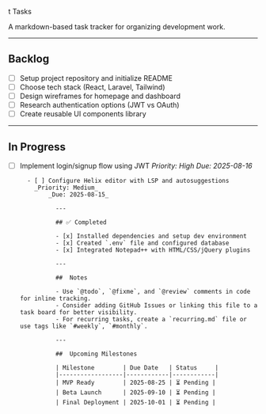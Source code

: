 
t Tasks

A markdown-based task tracker for organizing development work.

---

##  Backlog

- [ ] Setup project repository and initialize README
- [ ] Choose tech stack (React, Laravel, Tailwind)
- [ ] Design wireframes for homepage and dashboard
- [ ] Research authentication options (JWT vs OAuth)
- [ ] Create reusable UI components library

---

##  In Progress

- [ ] Implement login/signup flow using JWT
  _Priority: High_
	  _Due: 2025-08-16_

		- [ ] Configure Helix editor with LSP and autosuggestions
		  _Priority: Medium_
			  _Due: 2025-08-15_

				---

				## ✅ Completed

				- [x] Installed dependencies and setup dev environment
				- [x] Created `.env` file and configured database
				- [x] Integrated Notepad++ with HTML/CSS/jQuery plugins

				---

				##  Notes

				- Use `@todo`, `@fixme`, and `@review` comments in code for inline tracking.
				- Consider adding GitHub Issues or linking this file to a task board for better visibility.
				- For recurring tasks, create a `recurring.md` file or use tags like `#weekly`, `#monthly`.

				---

				##  Upcoming Milestones

				| Milestone        | Due Date   | Status     |
				|------------------|------------|------------|
				| MVP Ready        | 2025-08-25 | ⏳ Pending |
				| Beta Launch      | 2025-09-10 | ⏳ Pending |
				| Final Deployment | 2025-10-01 | ⏳ Pending |
